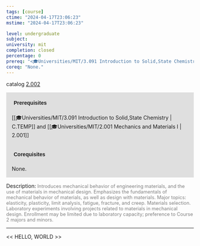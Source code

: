 ```yaml
---
tags: [course]
ctime: "2024-04-17T23:06:23"
mstime: "2024-04-17T23:06:23"

level: undergraduate
subject: 
university: mit
completion: closed
percentage: 0
prereq: "<🎓Universities/MIT/3.091 Introduction to Solid,State Chemistry> and <🎓Universities/MIT/2.001 Mechanics and Materials I>"
coreq: "None."
---
```


catalog [2.002](http://student.mit.edu/catalog/m2a.html#2.002)

<span style="display: block; padding: 15px; background-color: rgb(100, 100, 100, 0.2);"><font id="m_prereq1831_0" style="display: block; font-family: Arial, sans-serif; font-weight: bold; padding: 5px">Prerequisites</font><br><span id="prereq1831_0">[[🎓Universities/MIT/3.091 Introduction to Solid,State Chemistry | C.TEMP]] and [[🎓Universities/MIT/2.001 Mechanics and Materials I | 2.001]]</span></span>
<span style="display: block; padding: 15px; background-color: rgb(100, 100, 100, 0.2);"><font id="m_coreq1831_0" style="display: block; font-family: Arial, sans-serif; font-weight: bold; padding: 5px">Corequisites</font><br><span id="coreq1831_0">None.</span></span>

<font style="">Description:</font>
<font style="color: grey; font-size: 0.8rem;">Introduces mechanical behavior of engineering materials, and the use of materials in mechanical design.  Emphasizes the fundamentals of mechanical behavior of materials, as well as design with materials.  Major topics: elasticity, plasticity, limit analysis, fatigue, fracture, and creep.  Materials selection.  Laboratory experiments involving projects related to materials in mechanical design. Enrollment may be limited due to laboratory capacity; preference to Course 2 majors and minors.</font>



---

<< HELLO, WORLD >>
